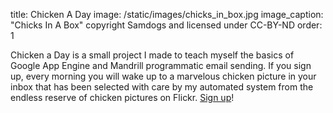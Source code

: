 title: Chicken A Day
image: /static/images/chicks_in_box.jpg
image_caption: "Chicks In A Box" copyright Samdogs and licensed under CC-BY-ND
order: 1

Chicken a Day is a small project I made to teach myself the basics of Google App
Engine and Mandrill programmatic email sending. If you sign up, every morning
you will wake up to a marvelous chicken picture in your inbox that has been
selected with care by my automated system from the endless reserve of chicken
pictures on Flickr. [Sign up](https://chickenaday.appspot.com/)!
